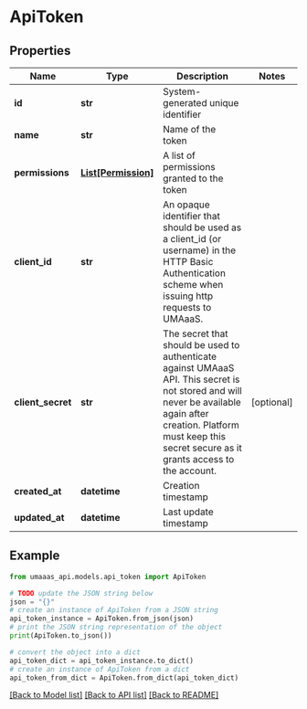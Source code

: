 # ApiToken


## Properties

Name | Type | Description | Notes
------------ | ------------- | ------------- | -------------
**id** | **str** | System-generated unique identifier | 
**name** | **str** | Name of the token | 
**permissions** | [**List[Permission]**](Permission.md) | A list of permissions granted to the token | 
**client_id** | **str** | An opaque identifier that should be used as a client_id (or username)  in the HTTP Basic Authentication scheme when issuing http requests to UMAaaS. | 
**client_secret** | **str** | The secret that should be used to authenticate against UMAaaS API. This secret is not stored and will never be available again after creation.  Platform must keep this secret secure as it grants access to the account. | [optional] 
**created_at** | **datetime** | Creation timestamp | 
**updated_at** | **datetime** | Last update timestamp | 

## Example

```python
from umaaas_api.models.api_token import ApiToken

# TODO update the JSON string below
json = "{}"
# create an instance of ApiToken from a JSON string
api_token_instance = ApiToken.from_json(json)
# print the JSON string representation of the object
print(ApiToken.to_json())

# convert the object into a dict
api_token_dict = api_token_instance.to_dict()
# create an instance of ApiToken from a dict
api_token_from_dict = ApiToken.from_dict(api_token_dict)
```
[[Back to Model list]](../README.md#documentation-for-models) [[Back to API list]](../README.md#documentation-for-api-endpoints) [[Back to README]](../README.md)


